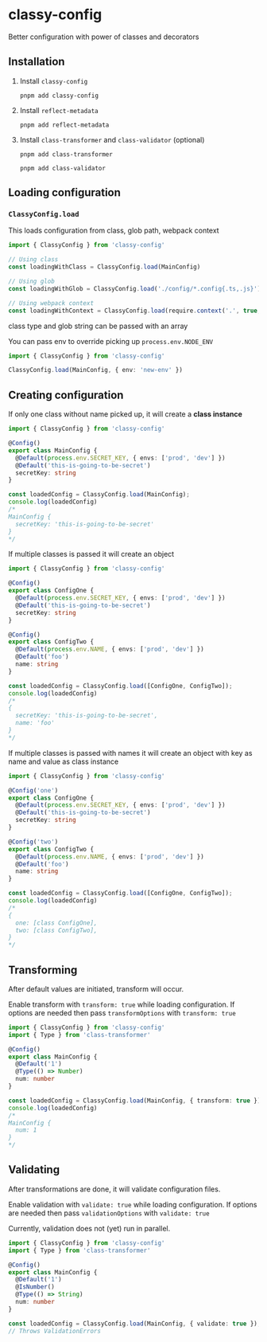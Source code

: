 # classy-config

Better configuration with power of classes and decorators

## Installation

1. Install `classy-config`

   `pnpm add classy-config`

2. Install `reflect-metadata`

   `pnpm add reflect-metadata`

3. Install `class-transformer` and `class-validator` (optional)

   `pnpm add class-transformer`

   `pnpm add class-validator`

## Loading configuration

### `ClassyConfig.load`

This loads configuration from class, glob path, webpack context

```typescript
import { ClassyConfig } from 'classy-config'

// Using class
const loadingWithClass = ClassyConfig.load(MainConfig)

// Using glob
const loadingWithGlob = ClassyConfig.load('./config/*.config{.ts,.js}')

// Using webpack context
const loadingWithContext = ClassyConfig.load(require.context('.', true, /\.config\.ts$/))
```

class type and glob string can be passed with an array

You can pass env to override picking up `process.env.NODE_ENV`
```typescript
import { ClassyConfig } from 'classy-config'

ClassyConfig.load(MainConfig, { env: 'new-env' })
```

## Creating configuration
If only one class without name picked up, it will create a **class instance**
```typescript
import { ClassyConfig } from 'classy-config'

@Config()
export class MainConfig {
  @Default(process.env.SECRET_KEY, { envs: ['prod', 'dev'] })
  @Default('this-is-going-to-be-secret')
  secretKey: string
}

const loadedConfig = ClassyConfig.load(MainConfig);
console.log(loadedConfig)
/*
MainConfig {
  secretKey: 'this-is-going-to-be-secret'
}
*/
```

If multiple classes is passed it will create an object
```typescript
import { ClassyConfig } from 'classy-config'

@Config()
export class ConfigOne {
  @Default(process.env.SECRET_KEY, { envs: ['prod', 'dev'] })
  @Default('this-is-going-to-be-secret')
  secretKey: string
}

@Config()
export class ConfigTwo {
  @Default(process.env.NAME, { envs: ['prod', 'dev'] })
  @Default('foo')
  name: string
}

const loadedConfig = ClassyConfig.load([ConfigOne, ConfigTwo]);
console.log(loadedConfig)
/*
{
  secretKey: 'this-is-going-to-be-secret',
  name: 'foo'
}
*/
```

If multiple classes is passed with names it will create an object with key as name and value as class instance
```typescript
import { ClassyConfig } from 'classy-config'

@Config('one')
export class ConfigOne {
  @Default(process.env.SECRET_KEY, { envs: ['prod', 'dev'] })
  @Default('this-is-going-to-be-secret')
  secretKey: string
}

@Config('two')
export class ConfigTwo {
  @Default(process.env.NAME, { envs: ['prod', 'dev'] })
  @Default('foo')
  name: string
}

const loadedConfig = ClassyConfig.load([ConfigOne, ConfigTwo]);
console.log(loadedConfig)
/*
{
  one: [class ConfigOne],
  two: [class ConfigTwo],
}
*/
```

## Transforming
After default values are initiated, transform will occur.

Enable transform with `transform: true` while loading configuration. If options are needed then pass `transformOptions` with `transform: true`

```typescript
import { ClassyConfig } from 'classy-config'
import { Type } from 'class-transformer'

@Config()
export class MainConfig {
  @Default('1')
  @Type(() => Number)
  num: number
}

const loadedConfig = ClassyConfig.load(MainConfig, { transform: true });
console.log(loadedConfig)
/*
MainConfig {
  num: 1
}
*/
```

## Validating
After transformations are done, it will validate configuration files.

Enable validation with `validate: true` while loading configuration. If options are needed then pass `validationOptions` with `validate: true`

Currently, validation does not (yet) run in parallel.

```typescript
import { ClassyConfig } from 'classy-config'
import { Type } from 'class-transformer'

@Config()
export class MainConfig {
  @Default('1')
  @IsNumber()
  @Type(() => String)
  num: number
}

const loadedConfig = ClassyConfig.load(MainConfig, { validate: true });
// Throws ValidationErrors
```
